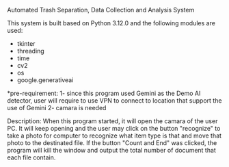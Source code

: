 Automated Trash Separation, Data Collection and Analysis System   

This system is built based on Python 3.12.0 and the following modules are used:
- tkinter
- threading
- time 
- cv2 
- os  
- google.generativeai

*pre-requirement: 
1- since this program used Gemini as the Demo AI detector, user will require to use VPN to connect to location that support the use of Gemini
2- camara is needed 

Description:
When this program started, it will open the camara of the user PC. It will keep opening and the user may click on the button "recognize" to take a photo for computer to recognize what item type is that and move that photo to the destinated file. If the button "Count and End" was clicked, the program will kill the window and output the total number of document that each file contain.
